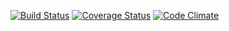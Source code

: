 [![Build Status](https://travis-ci.org/cbulock/SimpleRouter.svg?branch=master)](https://travis-ci.org/cbulock/SimpleRouter)
[![Coverage Status](https://coveralls.io/repos/cbulock/SimpleRouter/badge.svg?branch=master)](https://coveralls.io/r/cbulock/SimpleRouter?branch=master)
[![Code Climate](https://codeclimate.com/github/cbulock/SimpleRouter/badges/gpa.svg)](https://codeclimate.com/github/cbulock/SimpleRouter)
